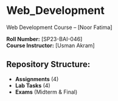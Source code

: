 # Web_Development

Web Development Course – [Noor Fatima]

**Roll Number:** [SP23-BAI-046]  
**Course Instructor:** [Usman Akram]  

## Repository Structure:
- **Assignments** (4)
- **Lab Tasks** (4)
- **Exams** (Midterm & Final)
